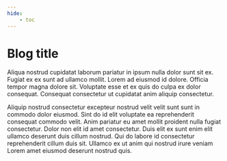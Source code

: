 ```yaml
---
hide:
    - toc
---
```


# Blog title
Aliqua nostrud cupidatat laborum pariatur in ipsum nulla dolor sunt sit ex. Fugiat ex ex sunt ad ullamco mollit. Lorem ad eiusmod id dolore. Officia tempor magna dolore sit. Voluptate esse et ex quis do culpa ex dolor consequat. Consequat consectetur ut cupidatat anim aliquip consectetur.

Aliquip nostrud consectetur excepteur nostrud velit velit sunt sunt in commodo dolor eiusmod. Sint do id elit voluptate ea reprehenderit consequat commodo velit. Anim pariatur eu amet mollit proident nulla fugiat consectetur. Dolor non elit id amet consectetur. Duis elit ex sunt enim elit ullamco deserunt duis cillum nostrud. Qui do labore id consectetur reprehenderit cillum duis sit. Ullamco ex ut anim qui nostrud irure veniam Lorem amet eiusmod deserunt nostrud quis.